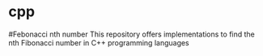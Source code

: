 # cpp 
#Febonacci nth number 
This repository offers implementations to find the nth Fibonacci number in C++ programming languages
